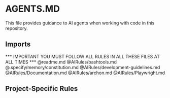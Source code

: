 # AGENTS.MD

This file provides guidance to AI agents when working with code in this repository.

## Imports
*** IMPORTANT YOU MUST FOLLOW ALL RULES IN ALL THESE FILES AT ALL TIMES ***
@readme.md
@AIRules/bashtools.md
@.specify/memory/constitution.md
@AIRules/development-guidelines.md
@AIRules/Documentation.md
@AIRules/archon.md
@AIRules/Playwright.md

## Project-Specific Rules

